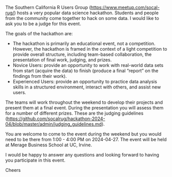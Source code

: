 The Southern California R Users Group (https://www.meetup.com/socal-rug/) hosts a very popular data science hackathon. Students and people from the community come together to hack on some data. I would like to ask you to be a judge for this event.

The goals of the hackathon are:
* The hackathon is primarily an educational event, not a competition. However, the hackathon is framed in the context of a light competition to provide overall structure, including team-based collaboration, the presentation of final work, judging, and prizes.
* Novice Users: provide an opportunity to work with real-world data sets from start (acquire the data) to finish (produce a final “report” on the findings from their work).
* Experienced Users: provide an opportunity to practice data analysis skills in a structured environment, interact with others, and assist new users.

The teams will work throughout the weekend to develop their projects and present them at a final event. During the presentation you will assess them for a number of different prizes. These are the judging guidelines (https://github.com/socalrug/hackathon-2024-04/blob/master/admin/judging_guidelines.md).

You are welcome to come to the event during the weekend but you would need to be there from 1:00 - 4:00 PM on 2024-04-27. The event will be held at Merage Business School at UC, Irvine.

I would be happy to answer any questions and looking forward to having you participate in this event.

Cheers


